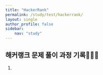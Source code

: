 ```yaml
---
title: "HackerRank"
permalink: /study/test/hackerrank/
layout: single
author_profile: false
sidebar:
    nav: "study"
---
```

 
## 해커랭크 문제 풀이 과정 기록👩🏻‍💻

1. 
